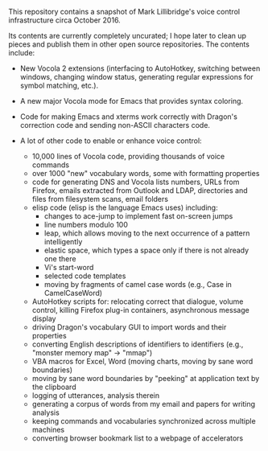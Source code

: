 This repository contains a snapshot of Mark Lillibridge's voice control
infrastructure circa October 2016.


Its contents are currently completely uncurated; I hope later to clean
up pieces and publish them in other open source repositories.  The
contents include:

* New Vocola 2 extensions (interfacing to AutoHotkey, switching between
windows, changing window status, generating regular expressions for
symbol matching, etc.).

* A new major Vocola mode for Emacs that provides syntax coloring.

* Code for making Emacs and xterms work correctly with Dragon's
correction code and sending non-ASCII characters code.

* A lot of other code to enable or enhance voice control:

  * 10,000 lines of Vocola code, providing thousands of voice commands
  * over 1000 "new" vocabulary words, some with formatting properties
  * code for generating DNS and Vocola lists
    numbers, URLs from Firefox, emails extracted from Outlook and LDAP,
    directories and files from filesystem scans, email folders
  * elisp code (elisp is the language Emacs uses) including:
    * changes to ace-jump to implement fast on-screen jumps
    * line numbers modulo 100
    * leap, which allows moving to the next occurrence of a pattern intelligently
    * elastic space, which types a space only if there is not already one there
    * Vi's start-word
    * selected code templates
    * moving by fragments of camel case words (e.g., Case in CamelCaseWord)
  * AutoHotkey scripts for:
    relocating correct that dialogue, volume control, killing Firefox
    plug-in containers, asynchronous message display
  * driving Dragon's vocabulary GUI to import words and their properties
  * converting English descriptions of identifiers to identifiers (e.g.,
    "monster memory map" -> "mmap")
  * VBA macros for Excel, Word (moving charts, moving by sane word boundaries)
  * moving by sane word boundaries by "peeking" at application text by
    the clipboard
  * logging of utterances, analysis therein
  * generating a corpus of words from my email and papers for writing analysis
  * keeping commands and vocabularies synchronized across multiple machines
  * converting browser bookmark list to a webpage of accelerators
